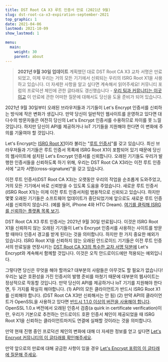 ```yaml
---
title: DST Root CA X3 루트 인증서 만료 (2021년 9월)
slug: dst-root-ca-x3-expiration-september-2021
top_graphic: 1
date: 2021-04-06
lastmod: 2021-10-09
show_lastmod: 1

menu:
  main:
    weight: 30
    parent: about
---
```


> **2021년 9월 30일 업데이트**
> 계획했던 대로 DST Root CA X3 교차 서명은 만료되었고, 이제 우리는 거의 모든 기기에서 신뢰되는 우리의 ISRG Root X1을 사용하고 있습니다. 더 자세한 사항을 알고 싶다면 계속해서 읽어주세요!
> 커뮤니티 포럼의 프로덕션 체인에 관한 글타래도 갱신했습니다 - [우리 팀과 커뮤니티는 이곳이고](https://community.letsencrypt.org/t/production-chain-changes/150739/4) 이 만료에 관한 어떠한 질문에 대해서도 당신을 도울 준비가 되어 있습니다.

2021년 9월 30일부터 오래된 브라우저들과 기기들이 Let's Encrypt 인증서를 신뢰하는 방식에 작은 변화가 생깁니다. 만약 당신이 일반적인 웹사이트를 운영하고 있다면 대다수의 방문자들은 여전히 당신의 Let's Encrypt 인증서를 수용하므로 차이를 못 느낄 것입니다. 하지만 당신이 API를 제공하거나 IoT 기기들을 지원해야 한다면 이 변화에 주의를 기울여야 할 것입니다.

Let's Encrypt는 [ISRG Root X1]이라 불리는 "[루트 인증서][root certificate]"를 갖고 있습니다. 최신 브라우저들과 기기들은 루트 인증서 목록에 ISRG Root X1이 포함되어 있기 때문에 당신의 웹사이트에 설치된 Let's Encrypt 인증서를 신뢰합니다. 오래된 기기들도 우리가 발행한 인증서들을 신뢰하도록 하기 위해, 우리는 DST Root CA X3라는 이전 루트 인증서에 "교차 서명(cross-signature)"을 갖고 있습니다.

이전 루트 인증서(DST Root CA X3)는 오랫동안 우리의 작업을 순조롭게 도와주었고, 거의 모든 기기에서 바로 신뢰받을 수 있도록 도움을 주었습니다. 새로운 루트 인증서(ISRG Root X1)는 이제 이전 루트 인증서처럼 범용적으로 신뢰되고 있습니다. 하지만 몇몇 오래된 기기들은 소프트웨어 업데이트가 중단되었기에 앞으로도 새로운 루트 인증서를 신뢰하지 않습니다. (예를 들어, iPhone 4와 HTC Dream). [여기를 클릭해 ISRG를 신뢰하는 플랫폼 목록 보기][compatibility].

DST Root CA X3 루트 인증서는 2021년 9월 30일 만료됩니다. 이것은 ISRG Root X1을 신뢰하지 않는 오래된 기기들이 Let's Encrypt 인증서를 사용하는 사이트를 방문할 때마다 인증서 경고를 받게 된다는 것을 의미합니다. 하지만 한 가지 중요한 예외가 있습니다. ISRG Root X1을 신뢰하지 않는 오래된 안드로이드 기기들은 이전 루트 인증서의 만료일을 연장시키는 [DST Root CA X3의 특수한 교차 서명 덕분에][cross-sign] Let's Encrypt와 계속해서 함께할 것입니다. 이것은 오직 안드로이드에만 적용되는 예외입니다.

그렇다면 당신은 무엇을 해야 할까요? 대부분의 사람들은 아무것도 할 필요가 없습니다! 우리는 넓은 호환성을 가진 인증서의 발행 준비를 마쳤기 때문에 대부분의 웹사이트는 정상적으로 작동할 것입니다. 만약 당신이 API를 제공하거나 IoT 기기를 지원해야 한다면, 두 가지를 확실히 해야합니다. (1) API의 모든 클라이언트가 반드시 ISRG Root X1를 신뢰해야 합니다. (DST Root CA X3만 신뢰해서는 안 됨) (2) 만약 API의 클라이언트가 OpenSSL을 사용하고 있다면 [반드시 1.1.0 이상의 버전을 사용해야 합니다][openssl]. OpenSSL 1.0.x 버전에서 오래된 인증서 검증(a quirk in certificate verification)이란, 우리가 기본으로 추천하는 안드로이드 호환 인증서 체인이 제공되었을 때 ISRG Root X1을 신뢰하는 클라이언트마저도 연결에 실패할 것이라는 것을 의미합니다.

만약 현재 진행 중인 프로덕션 체인의 변화에 대해 더 자세한 정보를 얻고 싶다면 [Let's Encrypt 커뮤니티의 이 글타래를 확인해주세요][production].

만약 앞으로의 만료에 대해 궁금한 사항이 있을 경우 [Let's Encrypt 포럼의 이 글타래에 질문해 주세요][forum].

[root certificate]: /docs/glossary/#def-root
[ISRG Root X1]: /certificates/
[cross-sign]: /2020/12/21/extending-android-compatibility.html
[openssl]: https://community.letsencrypt.org/t/openssl-client-compatibility-changes-for-let-s-encrypt-certificates/143816
[forum]: https://community.letsencrypt.org/t/help-thread-for-dst-root-ca-x3-expiration-september-2021/149190
[compatibility]: /docs/cert-compat/
[production]: https://community.letsencrypt.org/t/production-chain-changes/150739